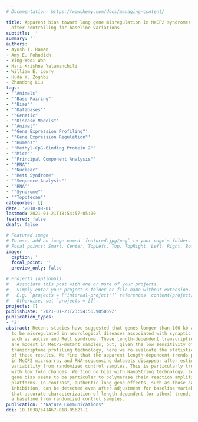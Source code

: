 ```yaml
---
# Documentation: https://wowchemy.com/docs/managing-content/

title: Apparent bias toward long gene misregulation in MeCP2 syndromes disappears
  after controlling for baseline variations
subtitle: ''
summary: ''
authors:
- Ayush T. Raman
- Amy E. Pohodich
- Ying-Wooi Wan
- Hari Krishna Yalamanchili
- William E. Lowry
- Huda Y. Zoghbi
- Zhandong Liu
tags:
- '"Animals"'
- '"Base Pairing"'
- '"Bias"'
- '"Databases"'
- '"Genetic"'
- '"Disease Models"'
- '"Animal"'
- '"Gene Expression Profiling"'
- '"Gene Expression Regulation"'
- '"Humans"'
- '"Methyl-CpG-Binding Protein 2"'
- '"Mice"'
- '"Principal Component Analysis"'
- '"RNA"'
- '"Nuclear"'
- '"Rett Syndrome"'
- '"Sequence Analysis"'
- '"RNA"'
- '"Syndrome"'
- '"Topotecan"'
categories: []
date: '2018-08-01'
lastmod: 2021-01-21T18:54:57-05:00
featured: false
draft: false

# Featured image
# To use, add an image named `featured.jpg/png` to your page's folder.
# Focal points: Smart, Center, TopLeft, Top, TopRight, Left, Right, BottomLeft, Bottom, BottomRight.
image:
  caption: ''
  focal_point: ''
  preview_only: false

# Projects (optional).
#   Associate this post with one or more of your projects.
#   Simply enter your project's folder or file name without extension.
#   E.g. `projects = ["internal-project"]` references `content/project/deep-learning/index.md`.
#   Otherwise, set `projects = []`.
projects: []
publishDate: '2021-01-21T23:54:56.905059Z'
publication_types:
- '2'
abstract: Recent studies have suggested that genes longer than 100 kb are more likely
  to be misregulated in neurological diseases associated with synaptic dysfunction,
  such as autism and Rett syndrome. These length-dependent transcriptional changes
  are modest in MeCP2-mutant samples, but, given the low sensitivity of high-throughput
  transcriptome profiling technology, here we re-evaluate the statistical significance
  of these results. We find that the apparent length-dependent trends previously observed
  in MeCP2 microarray and RNA-sequencing datasets disappear after estimating baseline
  variability from randomized control samples. This is particularly true for genes
  with low fold changes. We find no bias with NanoString technology, so this long
  gene bias seems to be particular to polymerase chain reaction amplification-based
  platforms. In contrast, authentic long gene effects, such as those caused by topoisomerase
  inhibition, can be detected even after adjustment for baseline variability. We conclude
  that accurate characterization of length-dependent (or other) trends requires establishing
  a baseline from randomized control samples.
publication: '*Nature Communications*'
doi: 10.1038/s41467-018-05627-1
---
```

